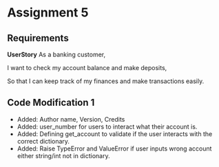 # Assignment 5

## Requirements

**UserStory**
As a banking customer,

I want to check my account balance and make deposits,

So that I can keep track of my finances and make transactions easily.

## Code Modification 1

- Added: Author name, Version, Credits
- Added: user_number for users to interact what their account is.
- Added: Defining get_account to validate if the user interacts with the correct dictionary.
- Added: Raise TypeError and ValueError if user inputs wrong account either string/int not in dictionary.
